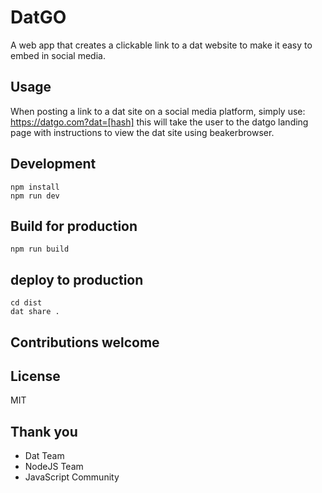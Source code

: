# DatGO

A web app that creates a clickable link to a dat website to make it easy to embed in social media.

## Usage

When posting a link to a dat site on a social media platform, simply use: https://datgo.com?dat=[hash] this will take the user to the datgo landing page with instructions to view the dat site using beakerbrowser.

## Development

```
npm install
npm run dev
```

## Build for production

```
npm run build
```

## deploy to production

```
cd dist
dat share .
```

## Contributions welcome

## License

MIT

## Thank you

- Dat Team
- NodeJS Team
- JavaScript Community

